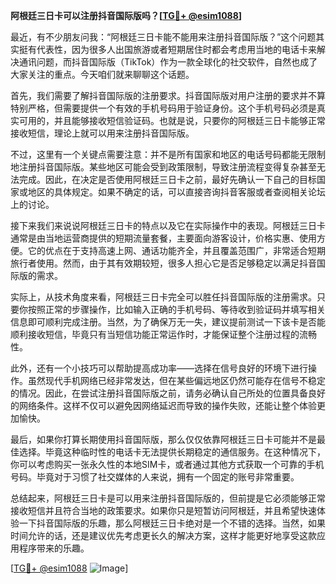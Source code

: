 **阿根廷三日卡可以注册抖音国际版吗？[[TG💪+ @esim1088](https://t.me/s/esim1088)]**

最近，有不少朋友问我：“阿根廷三日卡能不能用来注册抖音国际版？”这个问题其实挺有代表性，因为很多人出国旅游或者短期居住时都会考虑用当地的电话卡来解决通讯问题，而抖音国际版（TikTok）作为一款全球化的社交软件，自然也成了大家关注的重点。今天咱们就来聊聊这个话题。

首先，我们需要了解抖音国际版的注册要求。抖音国际版对用户注册的要求并不算特别严格，但需要提供一个有效的手机号码用于验证身份。这个手机号码必须是真实可用的，并且能够接收短信验证码。也就是说，只要你的阿根廷三日卡能够正常接收短信，理论上就可以用来注册抖音国际版。

不过，这里有一个关键点需要注意：并不是所有国家和地区的电话号码都能无限制地注册抖音国际版。某些地区可能会受到政策限制，导致注册流程变得复杂甚至无法完成。因此，在决定是否使用阿根廷三日卡之前，最好先确认一下自己的目标国家或地区的具体规定。如果不确定的话，可以直接咨询抖音客服或者查阅相关论坛上的讨论。

接下来我们来说说阿根廷三日卡的特点以及它在实际操作中的表现。阿根廷三日卡通常是由当地运营商提供的短期流量套餐，主要面向游客设计，价格实惠、使用方便。它的优点在于支持高速上网、通话功能齐全，并且覆盖范围广，非常适合短期旅行者使用。然而，由于其有效期较短，很多人担心它是否足够稳定以满足抖音国际版的需求。

实际上，从技术角度来看，阿根廷三日卡完全可以胜任抖音国际版的注册需求。只要你按照正常的步骤操作，比如输入正确的手机号码、等待收到验证码并填写相关信息即可顺利完成注册。当然，为了确保万无一失，建议提前测试一下该卡是否能顺利接收短信，毕竟只有当短信功能正常运作时，才能保证整个注册过程的流畅性。

此外，还有一个小技巧可以帮助提高成功率——选择在信号良好的环境下进行操作。虽然现代手机网络已经非常发达，但在某些偏远地区仍然可能存在信号不稳定的情况。因此，在尝试注册抖音国际版之前，请务必确认自己所处的位置具备良好的网络条件。这样不仅可以避免因网络延迟而导致的操作失败，还能让整个体验更加愉快。

最后，如果你打算长期使用抖音国际版，那么仅仅依靠阿根廷三日卡可能并不是最佳选择。毕竟这种临时性的电话卡无法提供长期稳定的通信服务。在这种情况下，你可以考虑购买一张永久性的本地SIM卡，或者通过其他方式获取一个可靠的手机号码。毕竟对于习惯了社交媒体的人来说，拥有一个固定的账号非常重要。

总结起来，阿根廷三日卡是可以用来注册抖音国际版的，但前提是它必须能够正常接收短信并且符合当地的政策要求。如果你只是短暂访问阿根廷，并且希望快速体验一下抖音国际版的乐趣，那么阿根廷三日卡绝对是一个不错的选择。当然，如果时间允许的话，还是建议优先考虑更长久的解决方案，这样才能更好地享受这款应用程序带来的乐趣。

[[TG💪+ @esim1088](https://t.me/s/esim1088) ![Image](https://i.postimg.cc/4NQfJmqS/Snipaste-2025-05-13-00-14-12.png)]